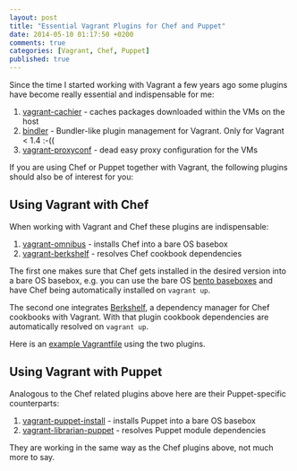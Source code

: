 ```yaml
---
layout: post
title: "Essential Vagrant Plugins for Chef and Puppet"
date: 2014-05-10 01:17:50 +0200
comments: true
categories: [Vagrant, Chef, Puppet]
published: true
---
```


Since the time I started working with Vagrant a few years ago some plugins have become really essential and indispensable for me:

1. [vagrant-cachier](https://github.com/fgrehm/vagrant-cachier) - caches packages downloaded within the VMs on the host
2. [bindler](https://github.com/fgrehm/bindler) - Bundler-like plugin management for Vagrant. Only for Vagrant < 1.4 :-((
3. [vagrant-proxyconf](https://tmatilai.github.io/vagrant-proxyconf/) - dead easy proxy configuration for the VMs

If you are using Chef or Puppet together with Vagrant, the following plugins should also be of interest for you:

<!-- more -->

## Using Vagrant with Chef

When working with Vagrant and Chef these plugins are indispensable:

1. [vagrant-omnibus](https://github.com/schisamo/vagrant-omnibus) - installs Chef into a bare OS basebox
2. [vagrant-berkshelf](https://github.com/berkshelf/vagrant-berkshelf) - resolves Chef cookbook dependencies

The first one makes sure that Chef gets installed in the desired version into a bare OS basebox, e.g. you can use the bare OS [bento baseboxes](https://github.com/opscode/bento) and have Chef being automatically installed on `vagrant up`.

The second one integrates [Berkshelf](http://berkshelf.com/), a dependency manager for Chef cookbooks with Vagrant. With that plugin  cookbook dependencies are automatically resolved on `vagrant up`.

Here is an [example Vagrantfile](https://github.com/tknerr/sample-application-cookbook/blob/master/Vagrantfile) using the two plugins.

## Using Vagrant with Puppet

Analogous to the Chef related plugins above here are their Puppet-specific counterparts:

1. [vagrant-puppet-install](https://github.com/petems/vagrant-puppet-install) - installs Puppet into a bare OS basebox
2. [vagrant-librarian-puppet](https://github.com/mhahn/vagrant-librarian-puppet) - resolves Puppet module dependencies

They are working in the same way as the Chef plugins above, not much more to say.